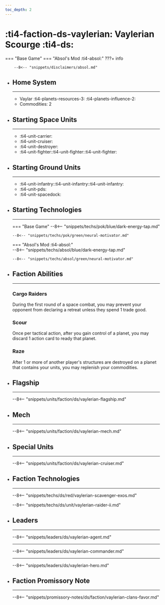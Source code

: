 ```yaml
---
toc_depth: 2
---
```


# :ti4-faction-ds-vaylerian: Vaylerian Scourge :ti4-ds:
=== "Base Game"
=== "Absol's Mod :ti4-absol:" 
    ???+ info

        --8<-- "snippets/disclaimers/absol.md"

<div class="grid cards" markdown>

-   ## __Home System__

    ---

    * Vaylar :ti4-planets-resources-3: :ti4-planets-influence-2:
    * Commodities: 2

</div>

<div class="grid cards" markdown>

-   ## __Starting Space Units__

    ---

    * :ti4-unit-carrier:
    * :ti4-unit-cruiser:
    * :ti4-unit-destroyer:
    * :ti4-unit-fighter::ti4-unit-fighter::ti4-unit-fighter:

-   ## __Starting Ground Units__

    ---

    * :ti4-unit-infantry::ti4-unit-infantry::ti4-unit-infantry:
    * :ti4-unit-pds:
    * :ti4-unit-spacedock:

-   ## __Starting Technologies__

    ---
    === "Base Game"
        --8<-- "snippets/techs/pok/blue/dark-energy-tap.md"

        --8<-- "snippets/techs/pok/green/neural-motivator.md"

    === "Absol's Mod :ti4-absol:"  
        --8<-- "snippets/techs/absol/blue/dark-energy-tap.md"

        --8<-- "snippets/techs/absol/green/neural-motivator.md"

-   ## __Faction Abilities__

    ---
    ### **Cargo Raiders**
    
    During the first round of a space combat, you may prevent your opponent from declaring a retreat unless they spend 1 trade good.

    ### **Scour**
    
    Once per tactical action, after you gain control of a planet, you may discard 1 action card to ready that planet.

    ### **Raze**
    
    After 1 or more of another player's structures are destroyed on a planet that contains your units, you may replenish your commodities.

-   ## __Flagship__

    ---
    --8<-- "snippets/units/faction/ds/vaylerian-flagship.md"

-   ## __Mech__

    ---
    --8<-- "snippets/units/faction/ds/vaylerian-mech.md"

</div>

<div class="grid cards" markdown>

-   ## __Special Units__

    ---
    --8<-- "snippets/units/faction/ds/vaylerian-cruiser.md"

</div>

<div class="grid cards" markdown>

-   ## __Faction Technologies__

    ---

    --8<-- "snippets/techs/ds/red/vaylerian-scavenger-exos.md"

    --8<-- "snippets/techs/ds/unit/vaylerian-raider-ii.md"


-   ## __Leaders__

    ---
    
    --8<-- "snippets/leaders/ds/vaylerian-agent.md"

    ---

    --8<-- "snippets/leaders/ds/vaylerian-commander.md"

    ---

    --8<-- "snippets/leaders/ds/vaylerian-hero.md"

-   ## __Faction Promissory Note__

    ---
    --8<-- "snippets/promissory-notes/ds/faction/vaylerian-clans-favor.md"

</div>